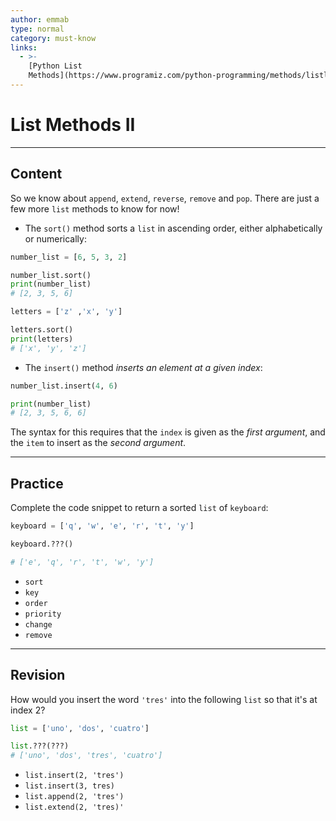 ```yaml
---
author: emmab
type: normal
category: must-know
links:
  - >-
    [Python List
    Methods](https://www.programiz.com/python-programming/methods/listl){website}
---
```


# List Methods II


---

## Content

So we know about `append`, `extend`, `reverse`, `remove` and `pop`.  There are just a few more `list` methods to know for now!

* The `sort()` method sorts a `list` in ascending order, either alphabetically or numerically:

```python
number_list = [6, 5, 3, 2]

number_list.sort()
print(number_list)
# [2, 3, 5, 6]

letters = ['z' ,'x', 'y']

letters.sort()
print(letters)
# ['x', 'y', 'z']
```

* The `insert()` method *inserts an element at a given index*:

```python
number_list.insert(4, 6)

print(number_list)
# [2, 3, 5, 6, 6]
```

The syntax for this requires that the `index` is given as the *first argument*, and the `item` to insert as the *second argument*.


---

## Practice

Complete the code snippet to return a sorted `list` of `keyboard`:

```python
keyboard = ['q', 'w', 'e', 'r', 't', 'y']

keyboard.???()

# ['e', 'q', 'r', 't', 'w', 'y']
```

* `sort`
* `key`
* `order`
* `priority`
* `change`
* `remove`


---

## Revision

How would you insert the word `'tres'` into the following `list` so that it's at index 2?

```python
list = ['uno', 'dos', 'cuatro']

list.???(???)
# ['uno', 'dos', 'tres', 'cuatro']
```

* `list.insert(2, 'tres')`
* `list.insert(3, tres)`
* `list.append(2, 'tres')`
* `list.extend(2, 'tres)'`
